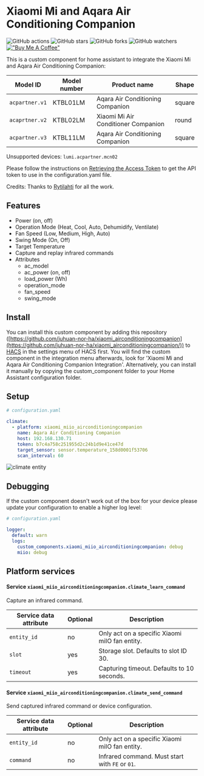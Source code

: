# Xiaomi Mi and Aqara Air Conditioning Companion

![GitHub actions](https://github.com/syssi/xiaomi_airconditioningcompanion/actions/workflows/ci.yaml/badge.svg)
![GitHub stars](https://img.shields.io/github/stars/syssi/xiaomi_airconditioningcompanion)
![GitHub forks](https://img.shields.io/github/forks/syssi/xiaomi_airconditioningcompanion)
![GitHub watchers](https://img.shields.io/github/watchers/syssi/xiaomi_airconditioningcompanion)
[!["Buy Me A Coffee"](https://img.shields.io/badge/buy%20me%20a%20coffee-donate-yellow.svg)](https://www.buymeacoffee.com/syssi)

This is a custom component for home assistant to integrate the Xiaomi Mi and Aqara Air Conditioning Companion:

| Model ID          | Model number | Product name                            | Shape    |
|-------------------|--------------|-----------------------------------------|----------|
| `acpartner.v1`    | KTBL01LM     | Aqara Air Conditioning Companion        | square   |
| `acaprtner.v2`    | KTBL02LM     | Xiaomi Mi Air Conditioner Companion     | round    |
| `acpartner.v3`    | KTBL11LM     | Aqara Air Conditioning Companion        | square   |

Unsupported devices: `lumi.acpartner.mcn02`

Please follow the instructions on [Retrieving the Access Token](https://www.home-assistant.io/components/vacuum.xiaomi_miio/#retrieving-the-access-token) to get the API token to use in the configuration.yaml file.

Credits: Thanks to [Rytilahti](https://github.com/rytilahti/python-miio) for all the work.

## Features
* Power (on, off)
* Operation Mode (Heat, Cool, Auto, Dehumidify, Ventilate)
* Fan Speed (Low, Medium, High, Auto)
* Swing Mode (On, Off)
* Target Temperature
* Capture and replay infrared commands
* Attributes
  - ac_model
  - ac_power (on, off)
  - load_power (Wh)
  - operation_mode
  - fan_speed
  - swing_mode


## Install

You can install this custom component by adding this repository ([https://github.com/juhuan-nor-ha/xiaomi_airconditioningcompanion](https://github.com/juhuan-nor-ha/xiaomi_airconditioningcompanion/)) to [HACS](https://hacs.xyz/) in the settings menu of HACS first. You will find the custom component in the integration menu afterwards, look for 'Xiaomi Mi and Aqara Air Conditioning Companion Integration'. Alternatively, you can install it manually by copying the custom_component folder to your Home Assistant configuration folder.


## Setup

```yaml
# configuration.yaml

climate:
  - platform: xiaomi_miio_airconditioningcompanion
    name: Aqara Air Conditioning Companion
    host: 192.168.130.71
    token: b7c4a758c251955d2c24b1d9e41ce47d
    target_sensor: sensor.temperature_158d0001f53706
    scan_interval: 60
```

![climate entity](climate.png "climate entity")

## Debugging

If the custom component doesn't work out of the box for your device please update your configuration to enable a higher log level:

```yaml
# configuration.yaml

logger:
  default: warn
  logs:
    custom_components.xiaomi_miio_airconditioningcompanion: debug
    miio: debug
```

## Platform services

#### Service `xiaomi_miio_airconditioningcompanion.climate_learn_command`

Capture an infrared command.

| Service data attribute    | Optional | Description                                                          |
|---------------------------|----------|----------------------------------------------------------------------|
| `entity_id`               |       no | Only act on a specific Xiaomi miIO fan entity.                       |
| `slot`                    |      yes | Storage slot. Defaults to slot ID 30.                                |
| `timeout`                 |      yes | Capturing timeout. Defaults to 10 seconds.                           |

#### Service `xiaomi_miio_airconditioningcompanion.climate_send_command`

Send captured infrared command or device configuration.

| Service data attribute    | Optional | Description                                                          |
|---------------------------|----------|----------------------------------------------------------------------|
| `entity_id`               |       no | Only act on a specific Xiaomi miIO fan entity.                       |
| `command`                 |       no | Infrared command. Must start with `FE` or `01`.                      |
